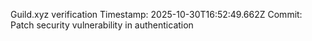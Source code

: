 Guild.xyz verification
Timestamp: 2025-10-30T16:52:49.662Z
Commit: Patch security vulnerability in authentication
